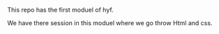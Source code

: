 This repo has the first moduel of hyf.

We have there session in this moduel where we go throw Html and css.
